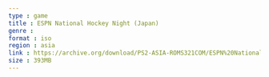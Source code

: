 ```yaml
---
type : game
title : ESPN National Hockey Night (Japan)
genre : 
format : iso
region : asia
link : https://archive.org/download/PS2-ASIA-ROMS321COM/ESPN%20National%20Hockey%20Night%20%28Japan%29.7z
size : 393MB
---
```

